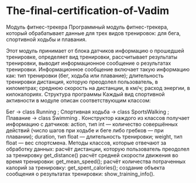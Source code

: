# The-final-certification-of-Vadim
Модуль фитнес-трекера Программный модуль фитнес-трекера, который обрабатывает данные для трех видов тренировок: для бега, спортивной ходьбы и плавания.

Этот модуль принимает от блока датчиков информацию о прошедшей тренировке, определяет вид тренировки, рассчитывает результаты тренировки, выводит информационное сообщение о результатах тренировки. Информационное сообщение включает такую информацию как: тип тренировки (бег, ходьба или плавание); длительность тренировки дистанция, которую преодолел пользователь, в километрах; среднюю скорость на дистанции, в км/ч; расход энергии, в килокалориях. Структура программы Каждый вид спортивной активности в модуле описан соответствующим классом:

Бег → class Running ; Спортивная ходьба → class SportsWalking ; Плавание → class Swimming . Конструктор каждого из классов получает информацию с датчиков: action, тип int — количество совершённых действий (число шагов при ходьбе и беге либо гребков — при плавании); duration, тип float — длительность тренировки; weight, тип float — вес спортсмена. Методы классов, которые отвечают за обработку данных: расчёт дистанции, которую пользователь преодолел за тренировку get_distance() расчёт средней скорости движения во время тренировки: get_mean_speed(); расчёт количества потраченных калорий за тренировку: get_spent_calories(); создание объекта сообщения о результатах тренировки: show_training_info().
